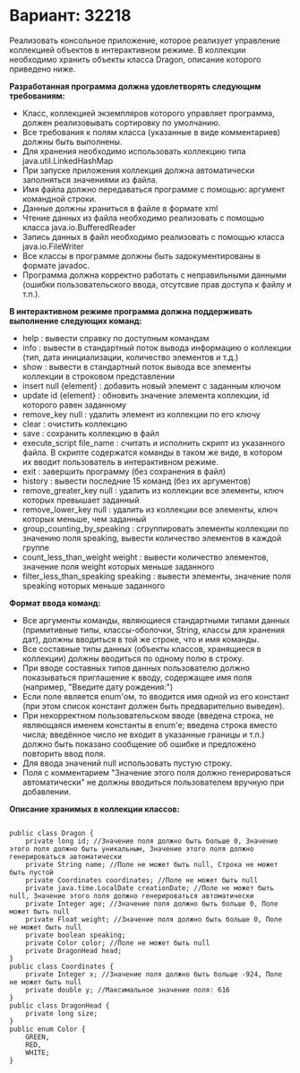<h1>Вариант: 32218 </h1>
Реализовать консольное приложение, которое реализует управление коллекцией объектов в интерактивном режиме. В коллекции необходимо хранить объекты класса Dragon, описание которого приведено ниже.

**Разработанная программа должна удовлетворять следующим требованиям:**
+ Класс, коллекцией экземпляров которого управляет программа, должен реализовывать сортировку по умолчанию.
+ Все требования к полям класса (указанные в виде комментариев) должны быть выполнены.
+ Для хранения необходимо использовать коллекцию типа java.util.LinkedHashMap
+ При запуске приложения коллекция должна автоматически заполняться значениями из файла.
+ Имя файла должно передаваться программе с помощью: аргумент командной строки.
+ Данные должны храниться в файле в формате xml
+ Чтение данных из файла необходимо реализовать с помощью класса java.io.BufferedReader
+ Запись данных в файл необходимо реализовать с помощью класса java.io.FileWriter
+ Все классы в программе должны быть задокументированы в формате javadoc.
+ Программа должна корректно работать с неправильными данными (ошибки пользовательского ввода, отсутсвие прав доступа к файлу и т.п.).

**В интерактивном режиме программа должна поддерживать выполнение следующих команд:**
+ help : вывести справку по доступным командам
+ info : вывести в стандартный поток вывода информацию о коллекции (тип, дата инициализации, количество элементов и т.д.)
+ show : вывести в стандартный поток вывода все элементы коллекции в строковом представлении
+ insert null {element} : добавить новый элемент с заданным ключом
+ update id {element} : обновить значение элемента коллекции, id которого равен заданному
+ remove_key null : удалить элемент из коллекции по его ключу
+ clear : очистить коллекцию
+ save : сохранить коллекцию в файл
+ execute_script file_name : считать и исполнить скрипт из указанного файла. В скрипте содержатся команды в таком же виде, в котором их вводит пользователь в интерактивном режиме.
+ exit : завершить программу (без сохранения в файл)
+ history : вывести последние 15 команд (без их аргументов)
+ remove_greater_key null : удалить из коллекции все элементы, ключ которых превышает заданный
+ remove_lower_key null : удалить из коллекции все элементы, ключ которых меньше, чем заданный
+ group_counting_by_speaking : сгруппировать элементы коллекции по значению поля speaking, вывести количество элементов в каждой группе
+ count_less_than_weight weight : вывести количество элементов, значение поля weight которых меньше заданного
+ filter_less_than_speaking speaking : вывести элементы, значение поля speaking которых меньше заданного

**Формат ввода команд:**
+ Все аргументы команды, являющиеся стандартными типами данных (примитивные типы, классы-оболочки, String, классы для хранения дат), должны вводиться в той же строке, что и имя команды.
+ Все составные типы данных (объекты классов, хранящиеся в коллекции) должны вводиться по одному полю в строку.
+ При вводе составных типов данных пользователю должно показываться приглашение к вводу, содержащее имя поля (например, "Введите дату рождения:")
+ Если поле является enum'ом, то вводится имя одной из его констант (при этом список констант должен быть предварительно выведен).
+ При некорректном пользовательском вводе (введена строка, не являющаяся именем константы в enum'е; введена строка вместо числа; введённое число не входит в указанные границы и т.п.) должно быть показано сообщение об ошибке и предложено повторить ввод поля.
+ Для ввода значений null использовать пустую строку.
+ Поля с комментарием "Значение этого поля должно генерироваться автоматически" не должны вводиться пользователем вручную при добавлении.

**Описание хранимых в коллекции классов:**
<pre>
<code>
public class Dragon {
    private long id; //Значение поля должно быть больше 0, Значение этого поля должно быть уникальным, Значение этого поля должно генерироваться автоматически
    private String name; //Поле не может быть null, Строка не может быть пустой
    private Coordinates coordinates; //Поле не может быть null
    private java.time.LocalDate creationDate; //Поле не может быть null, Значение этого поля должно генерироваться автоматически
    private Integer age; //Значение поля должно быть больше 0, Поле может быть null
    private Float weight; //Значение поля должно быть больше 0, Поле не может быть null
    private boolean speaking;
    private Color color; //Поле не может быть null
    private DragonHead head;
}
public class Coordinates {
    private Integer x; //Значение поля должно быть больше -924, Поле не может быть null
    private double y; //Максимальное значение поля: 616
}
public class DragonHead {
    private long size;
}
public enum Color {
    GREEN,
    RED,
    WHITE;
}
</code>
</pre>
